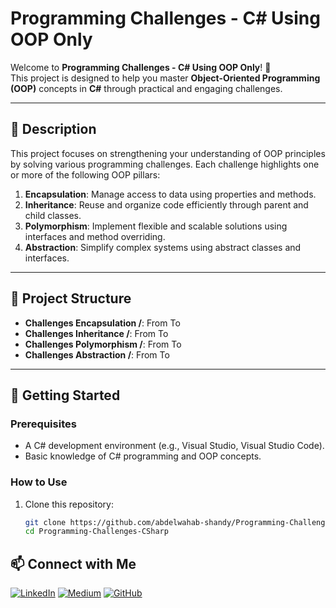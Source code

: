 # Programming Challenges - C# Using OOP Only

Welcome to **Programming Challenges - C# Using OOP Only**! 🎉  
This project is designed to help you master **Object-Oriented Programming (OOP)** concepts in **C#** through practical and engaging challenges.

---

## 📝 Description

This project focuses on strengthening your understanding of OOP principles by solving various programming challenges. Each challenge highlights one or more of the following OOP pillars:

1. **Encapsulation**: Manage access to data using properties and methods.  
2. **Inheritance**: Reuse and organize code efficiently through parent and child classes.  
3. **Polymorphism**: Implement flexible and scalable solutions using interfaces and method overriding.  
4. **Abstraction**: Simplify complex systems using abstract classes and interfaces.

---

## 📂 Project Structure

- **Challenges Encapsulation /**: From   To   
- **Challenges Inheritance /**:   From   To   
- **Challenges Polymorphism /**:  From   To   
- **Challenges Abstraction /**:   From   To   
---

## 🚀 Getting Started

### Prerequisites
- A C# development environment (e.g., Visual Studio, Visual Studio Code).  
- Basic knowledge of C# programming and OOP concepts.  

### How to Use
1. Clone this repository:  
   ```bash
   git clone https://github.com/abdelwahab-shandy/Programming-Challenges-CSharp.git
   cd Programming-Challenges-CSharp


## 📫 Connect with Me
[![LinkedIn](https://img.shields.io/badge/-LinkedIn-0A66C2?logo=linkedin&logoColor=white)](https://www.linkedin.com/in/abdelwahab-shandy/)
[![Medium](https://img.shields.io/badge/-Medium-00AB6C?logo=medium&logoColor=white)](https://medium.com/@abdelwahabshandy)
[![GitHub](https://img.shields.io/badge/-GitHub-181717?logo=github&logoColor=white)](https://github.com/abdelwahab-shandy)
